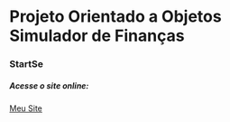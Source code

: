 # Projeto Orientado a Objetos Simulador de Finanças

### StartSe


##### Acesse o site online:
[Meu Site](https://douglasfernandesdev.github.io/SimuladorFinStartSe/)